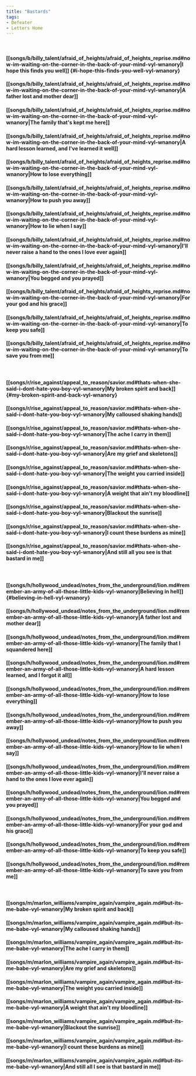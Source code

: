 ```yaml
---
title: "Bastards"
tags:
- Defeater
- Letters Home
---
```

&nbsp;
#### [[songs/b/billy_talent/afraid_of_heights/afraid_of_heights_reprise.md#now-im-waiting-on-the-corner-in-the-back-of-your-mind-vyl-wnanory|I hope this finds you well]] {#i-hope-this-finds-you-well-vyl-wnanory}
#### [[songs/b/billy_talent/afraid_of_heights/afraid_of_heights_reprise.md#now-im-waiting-on-the-corner-in-the-back-of-your-mind-vyl-wnanory|A father lost and mother dear]]
#### [[songs/b/billy_talent/afraid_of_heights/afraid_of_heights_reprise.md#now-im-waiting-on-the-corner-in-the-back-of-your-mind-vyl-wnanory|The family that's kept me here]]
#### [[songs/b/billy_talent/afraid_of_heights/afraid_of_heights_reprise.md#now-im-waiting-on-the-corner-in-the-back-of-your-mind-vyl-wnanory|A hard lesson learned, and I've learned it well]]
#### [[songs/b/billy_talent/afraid_of_heights/afraid_of_heights_reprise.md#now-im-waiting-on-the-corner-in-the-back-of-your-mind-vyl-wnanory|How to lose everything]]
#### [[songs/b/billy_talent/afraid_of_heights/afraid_of_heights_reprise.md#now-im-waiting-on-the-corner-in-the-back-of-your-mind-vyl-wnanory|How to push you away]]
#### [[songs/b/billy_talent/afraid_of_heights/afraid_of_heights_reprise.md#now-im-waiting-on-the-corner-in-the-back-of-your-mind-vyl-wnanory|How to lie when I say]]
#### [[songs/b/billy_talent/afraid_of_heights/afraid_of_heights_reprise.md#now-im-waiting-on-the-corner-in-the-back-of-your-mind-vyl-wnanory|I'll never raise a hand to the ones I love ever again]]
#### [[songs/b/billy_talent/afraid_of_heights/afraid_of_heights_reprise.md#now-im-waiting-on-the-corner-in-the-back-of-your-mind-vyl-wnanory|You begged and you prayed]]
#### [[songs/b/billy_talent/afraid_of_heights/afraid_of_heights_reprise.md#now-im-waiting-on-the-corner-in-the-back-of-your-mind-vyl-wnanory|For your god and his grace]]
#### [[songs/b/billy_talent/afraid_of_heights/afraid_of_heights_reprise.md#now-im-waiting-on-the-corner-in-the-back-of-your-mind-vyl-wnanory|To keep you safe]]
#### [[songs/b/billy_talent/afraid_of_heights/afraid_of_heights_reprise.md#now-im-waiting-on-the-corner-in-the-back-of-your-mind-vyl-wnanory|To save you from me]]
&nbsp;
#### [[songs/r/rise_against/appeal_to_reason/savior.md#thats-when-she-said-i-dont-hate-you-boy-vyl-wnanory|My broken spirit and back]] {#my-broken-spirit-and-back-vyl-wnanory}
#### [[songs/r/rise_against/appeal_to_reason/savior.md#thats-when-she-said-i-dont-hate-you-boy-vyl-wnanory|My calloused shaking hands]]
#### [[songs/r/rise_against/appeal_to_reason/savior.md#thats-when-she-said-i-dont-hate-you-boy-vyl-wnanory|The ache I carry in them]]
#### [[songs/r/rise_against/appeal_to_reason/savior.md#thats-when-she-said-i-dont-hate-you-boy-vyl-wnanory|Are my grief and skeletons]]
#### [[songs/r/rise_against/appeal_to_reason/savior.md#thats-when-she-said-i-dont-hate-you-boy-vyl-wnanory|The weight you carried inside]]
#### [[songs/r/rise_against/appeal_to_reason/savior.md#thats-when-she-said-i-dont-hate-you-boy-vyl-wnanory|A weight that ain't my bloodline]]
#### [[songs/r/rise_against/appeal_to_reason/savior.md#thats-when-she-said-i-dont-hate-you-boy-vyl-wnanory|Blackout the sunrise]]
#### [[songs/r/rise_against/appeal_to_reason/savior.md#thats-when-she-said-i-dont-hate-you-boy-vyl-wnanory|I count these burdens as mine]]
#### [[songs/r/rise_against/appeal_to_reason/savior.md#thats-when-she-said-i-dont-hate-you-boy-vyl-wnanory|And still all you see is that bastard in me]]
&nbsp;
#### [[songs/h/hollywood_undead/notes_from_the_underground/lion.md#remember-an-army-of-all-those-little-kids-vyl-wnanory|Believing in hell]] {#believing-in-hell-vyl-wnanory}
#### [[songs/h/hollywood_undead/notes_from_the_underground/lion.md#remember-an-army-of-all-those-little-kids-vyl-wnanory|A father lost and mother dear]]
#### [[songs/h/hollywood_undead/notes_from_the_underground/lion.md#remember-an-army-of-all-those-little-kids-vyl-wnanory|The family that I squandered here]]
#### [[songs/h/hollywood_undead/notes_from_the_underground/lion.md#remember-an-army-of-all-those-little-kids-vyl-wnanory|A hard lesson learned, and I forgot it all]]
#### [[songs/h/hollywood_undead/notes_from_the_underground/lion.md#remember-an-army-of-all-those-little-kids-vyl-wnanory|How to lose everything]]
#### [[songs/h/hollywood_undead/notes_from_the_underground/lion.md#remember-an-army-of-all-those-little-kids-vyl-wnanory|How to push you away]]
#### [[songs/h/hollywood_undead/notes_from_the_underground/lion.md#remember-an-army-of-all-those-little-kids-vyl-wnanory|How to lie when I say]]
#### [[songs/h/hollywood_undead/notes_from_the_underground/lion.md#remember-an-army-of-all-those-little-kids-vyl-wnanory|I'll never raise a hand to the ones I love ever again]]
#### [[songs/h/hollywood_undead/notes_from_the_underground/lion.md#remember-an-army-of-all-those-little-kids-vyl-wnanory|You begged and you prayed]]
#### [[songs/h/hollywood_undead/notes_from_the_underground/lion.md#remember-an-army-of-all-those-little-kids-vyl-wnanory|For your god and his grace]]
#### [[songs/h/hollywood_undead/notes_from_the_underground/lion.md#remember-an-army-of-all-those-little-kids-vyl-wnanory|To keep you safe]]
#### [[songs/h/hollywood_undead/notes_from_the_underground/lion.md#remember-an-army-of-all-those-little-kids-vyl-wnanory|To save you from me]]
&nbsp;
#### [[songs/m/marlon_williams/vampire_again/vampire_again.md#but-its-me-babe-vyl-wnanory|My broken spirit and back]]
#### [[songs/m/marlon_williams/vampire_again/vampire_again.md#but-its-me-babe-vyl-wnanory|My calloused shaking hands]]
#### [[songs/m/marlon_williams/vampire_again/vampire_again.md#but-its-me-babe-vyl-wnanory|The ache I carry in them]]
#### [[songs/m/marlon_williams/vampire_again/vampire_again.md#but-its-me-babe-vyl-wnanory|Are my grief and skeletons]]
#### [[songs/m/marlon_williams/vampire_again/vampire_again.md#but-its-me-babe-vyl-wnanory|The weight you carried inside]]
#### [[songs/m/marlon_williams/vampire_again/vampire_again.md#but-its-me-babe-vyl-wnanory|A weight that ain't my bloodline]]
#### [[songs/m/marlon_williams/vampire_again/vampire_again.md#but-its-me-babe-vyl-wnanory|Blackout the sunrise]]
#### [[songs/m/marlon_williams/vampire_again/vampire_again.md#but-its-me-babe-vyl-wnanory|I count these burdens as mine]]
#### [[songs/m/marlon_williams/vampire_again/vampire_again.md#but-its-me-babe-vyl-wnanory|And still all I see is that bastard in me]]
